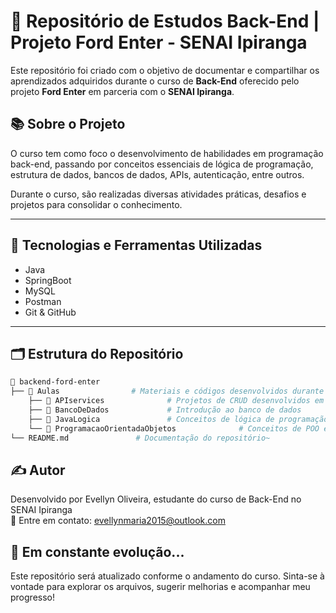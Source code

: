 # 🧠 Repositório de Estudos Back-End | Projeto Ford Enter - SENAI Ipiranga

Este repositório foi criado com o objetivo de documentar e compartilhar os aprendizados adquiridos durante o curso de **Back-End** oferecido pelo projeto **Ford Enter** em parceria com o **SENAI Ipiranga**.

## 📚 Sobre o Projeto

O curso tem como foco o desenvolvimento de habilidades em programação back-end, passando por conceitos essenciais de lógica de programação, estrutura de dados, bancos de dados, APIs, autenticação, entre outros.

Durante o curso, são realizadas diversas atividades práticas, desafios e projetos para consolidar o conhecimento.

---

## 🧰 Tecnologias e Ferramentas Utilizadas

- Java
- SpringBoot
- MySQL 
- Postman
- Git & GitHub

---

## 🗂️ Estrutura do Repositório

```bash
📁 backend-ford-enter
├── 📂 Aulas                # Materiais e códigos desenvolvidos durante as aulas
    ├── 📂 APIservices              # Projetos de CRUD desenvolvidos em aula
    ├── 📂 BancoDeDados             # Introdução ao banco de dados
    ├── 📂 JavaLogica               # Conceitos de lógica de programação
    └── 📂 ProgramacaoOrientadaObjetos              # Conceitos de POO em Java
└── README.md               # Documentação do repositório~
````

## ✍️ Autor
Desenvolvido por Evellyn Oliveira, estudante do curso de Back-End no SENAI Ipiranga <br>
📧 Entre em contato: evellynmaria2015@outlook.com

## 🚀 Em constante evolução...
Este repositório será atualizado conforme o andamento do curso. Sinta-se à vontade para explorar os arquivos, sugerir melhorias e acompanhar meu progresso!
